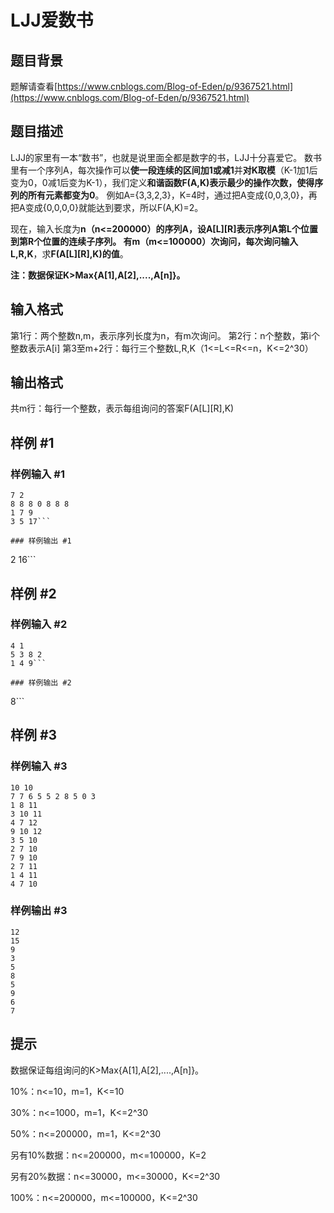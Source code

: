 # LJJ爱数书

## 题目背景

题解请查看[https://www.cnblogs.com/Blog-of-Eden/p/9367521.html](https://www.cnblogs.com/Blog-of-Eden/p/9367521.html)

## 题目描述

LJJ的家里有一本“数书”，也就是说里面全都是数字的书，LJJ十分喜爱它。
数书里有一个序列A，每次操作可以**使一段连续的区间加1或减1**并**对K取模**（K-1加1后变为0，0减1后变为K-1），我们定义**和谐函数F(A,K)表示最少的操作次数，使得序列的所有元素都变为0**。
例如A={3,3,2,3}，K=4时，通过把A变成{0,0,3,0}，再把A变成{0,0,0,0}就能达到要求，所以F(A,K)=2。

现在，输入长度为**n（n<=200000）**的序列A，设A[L][R]表示序列A第L个位置到第R个位置的连续子序列。
 有**m（m<=100000）**次询问，每次询问**输入L,R,K**，求**F(A[L][R],K)的值**。

**注：数据保证K>Max{A[1],A[2],....,A[n]}。**

## 输入格式

第1行：两个整数n,m，表示序列长度为n，有m次询问。
第2行：n个整数，第i个整数表示A[i]
第3至m+2行：每行三个整数L,R,K（1<=L<=R<=n，K<=2^30）

## 输出格式

共m行：每行一个整数，表示每组询问的答案F(A[L][R],K)

## 样例 #1

### 样例输入 #1
```
7 2
8 8 8 0 8 8 8
1 7 9
3 5 17```

### 样例输出 #1

```
2
16```

## 样例 #2

### 样例输入 #2
```
4 1
5 3 8 2
1 4 9```

### 样例输出 #2

```
8```

## 样例 #3

### 样例输入 #3
```
10 10
7 7 6 5 5 2 8 5 0 3 
1 8 11
3 10 11
4 7 12
9 10 12
3 5 10
2 7 10
7 9 10
2 7 11
1 4 11
4 7 10
```

### 样例输出 #3

```
12
15
9
3
5
8
5
9
6
7
```

## 提示

数据保证每组询问的K>Max{A[1],A[2],....,A[n]}。

10%：n<=10，m=1，K<=10

30%：n<=1000，m=1，K<=2^30

50%：n<=200000，m=1，K<=2^30

另有10%数据：n<=200000，m<=100000，K=2

另有20%数据：n<=30000，m<=30000，K<=2^30

100%：n<=200000，m<=100000，K<=2^30
